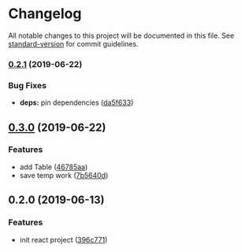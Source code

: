 # Changelog

All notable changes to this project will be documented in this file. See [standard-version](https://github.com/conventional-changelog/standard-version) for commit guidelines.

### [0.2.1](https://github.com/Luchanso/dependencies-heatmap/compare/v0.3.0...v0.2.1) (2019-06-22)


### Bug Fixes

* **deps:** pin dependencies ([da5f633](https://github.com/Luchanso/dependencies-heatmap/commit/da5f633))



## [0.3.0](https://github.com/Luchanso/dependencies-heatmap/compare/v0.2.0...v0.3.0) (2019-06-22)


### Features

* add Table ([46785aa](https://github.com/Luchanso/dependencies-heatmap/commit/46785aa))
* save temp work ([7b5640d](https://github.com/Luchanso/dependencies-heatmap/commit/7b5640d))



## 0.2.0 (2019-06-13)


### Features

* init react project ([396c771](https://github.com/Luchanso/dependencies-heatmap/commit/396c771))
